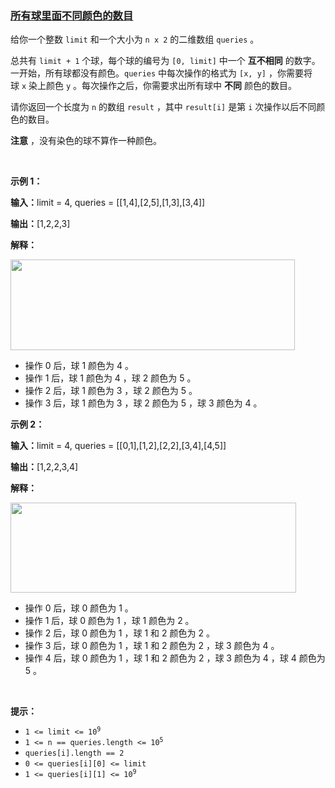 ### [所有球里面不同颜色的数目](https://leetcode-cn.com/problems/find-the-number-of-distinct-colors-among-the-balls)

<p>给你一个整数&nbsp;<code>limit</code>&nbsp;和一个大小为 <code>n x 2</code>&nbsp;的二维数组&nbsp;<code>queries</code>&nbsp;。</p>

<p>总共有&nbsp;<code>limit + 1</code>&nbsp;个球，每个球的编号为&nbsp;<code>[0, limit]</code>&nbsp;中一个&nbsp;<strong>互不相同</strong>&nbsp;的数字。一开始，所有球都没有颜色。<code>queries</code>&nbsp;中每次操作的格式为&nbsp;<code>[x, y]</code>&nbsp;，你需要将球&nbsp;<code>x</code>&nbsp;染上颜色&nbsp;<code>y</code>&nbsp;。每次操作之后，你需要求出所有球中&nbsp;<strong>不同</strong>&nbsp;颜色的数目。</p>

<p>请你返回一个长度为 <code>n</code>&nbsp;的数组&nbsp;<code>result</code>&nbsp;，其中&nbsp;<code>result[i]</code>&nbsp;是第 <code>i</code>&nbsp;次操作以后不同颜色的数目。</p>

<p><strong>注意</strong>&nbsp;，没有染色的球不算作一种颜色。</p>

<p>&nbsp;</p>

<p><strong class="example">示例 1：</strong></p>

<div class="example-block">
<p><span class="example-io"><b>输入：</b>limit = 4, queries = [[1,4],[2,5],[1,3],[3,4]]</span></p>

<p><span class="example-io"><b>输出：</b>[1,2,2,3]</span></p>

<p><strong>解释：</strong></p>

<p><img alt="" src="https://assets.leetcode.com/uploads/2024/04/17/ezgifcom-crop.gif" style="width: 455px; height: 145px;" /></p>

<ul>
	<li>操作 0&nbsp;后，球 1 颜色为 4 。</li>
	<li>操作 1 后，球 1 颜色为&nbsp;4 ，球 2 颜色为 5 。</li>
	<li>操作 2 后，球 1 颜色为 3 ，球 2 颜色为 5 。</li>
	<li>操作 3 后，球 1 颜色为 3 ，球 2 颜色为 5 ，球 3 颜色为 4 。</li>
</ul>
</div>

<p><strong class="example">示例 2：</strong></p>

<div class="example-block">
<p><span class="example-io"><b>输入：</b>limit = 4, queries = [[0,1],[1,2],[2,2],[3,4],[4,5]]</span></p>

<p><span class="example-io"><b>输出：</b>[1,2,2,3,4]</span></p>

<p><strong>解释：</strong></p>

<p><strong><img alt="" src="https://assets.leetcode.com/uploads/2024/04/17/ezgifcom-crop2.gif" style="width: 457px; height: 144px;" /></strong></p>

<ul>
	<li>操作 0&nbsp;后，球 0&nbsp;颜色为 1&nbsp;。</li>
	<li>操作 1&nbsp;后，球 0&nbsp;颜色为 1 ，球 1 颜色为 2 。</li>
	<li>操作 2&nbsp;后，球 0&nbsp;颜色为 1 ，球 1 和 2&nbsp;颜色为 2 。</li>
	<li>操作 3 后，球 0&nbsp;颜色为 1 ，球 1 和 2&nbsp;颜色为 2 ，球 3 颜色为 4 。</li>
	<li>操作 4&nbsp;后，球 0&nbsp;颜色为 1 ，球 1 和 2&nbsp;颜色为 2 ，球 3 颜色为 4 ，球 4 颜色为 5 。</li>
</ul>
</div>

<p>&nbsp;</p>

<p><strong>提示：</strong></p>

<ul>
	<li><code>1 &lt;= limit &lt;= 10<sup>9</sup></code></li>
	<li><code>1 &lt;= n == queries.length &lt;= 10<sup>5</sup></code></li>
	<li><code>queries[i].length == 2</code></li>
	<li><code>0 &lt;= queries[i][0] &lt;= limit</code></li>
	<li><code>1 &lt;= queries[i][1] &lt;= 10<sup>9</sup></code></li>
</ul>
